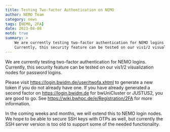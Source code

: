 ```yaml
---
title: Testing Two-factor Authentication on NEMO
author: NEMO Team
category: news
tags: [NEMO, 2FA]
date: 2023-08-08
motd: true
summary: >
    We are currently testing two-factor authentication for NEMO logins.
    Currently, this security feature can be tested on our vis1/2 visualization nodes for password logins.
---
```


We are currently testing two-factor authentication for NEMO logins.
Currently, this security feature can be tested on our vis1/2 visualization nodes for password logins.

Please visit https://login.bwidm.de/user/twofa.xhtml to generate a new token if you do not already have one.
If you have already generated a second factor on https://login.bwidm.de for bwUniCluster or JUSTUS2, you are good to go.
See https://wiki.bwhpc.de/e/Registration/2FA for more information.

In the coming weeks and months, we will extend this to NEMO login nodes.
We hope to be able to secure SSH keys with OTPs as well, but currently the SSH server version is too old to support some of the needed functionality.
